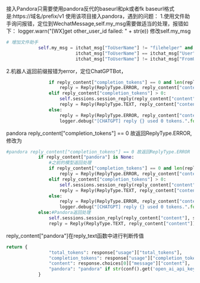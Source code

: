 接入Pandora只需要使用pandora反代的baseurl和pk或者fk
baseurl格式是:https://域名/prefix/v1
使用该项目接入pandora，遇到的问题：
1.使用文件助手询问报错，定位到WechatMessage,self.my_msg需要做适当的处理，报错如下：
logger.warn("[WX]get other_user_id failed: " + str(e))
修改self.my_msg
```python
# 增加文件助手
            self.my_msg = itchat_msg["ToUserName"] != "filehelper" and \
                          itchat_msg["ToUserName"] == itchat_msg["User"]["UserName"] and \
                          itchat_msg["ToUserName"] != itchat_msg["FromUserName"]
```
2.机器人返回前缀报错为error，定位ChatGPTBot，
```python
                if reply_content["completion_tokens"] == 0 and len(reply_content["content"]) > 0:
                    reply = Reply(ReplyType.ERROR, reply_content["content"])
                elif reply_content["completion_tokens"] > 0:
                    self.sessions.session_reply(reply_content["content"], session_id, reply_content["total_tokens"])
                    reply = Reply(ReplyType.TEXT, reply_content["content"])
                else:
                    reply = Reply(ReplyType.ERROR, reply_content["content"])
                    logger.debug("[CHATGPT] reply {} used 0 tokens.".format(reply_content))
```
pandora reply_content["completion_tokens"] == 0 故返回ReplyType.ERROR,修改为
```python
#pandora reply_content["completion_tokens"] == 0 故返回ReplyType.ERROR
            if reply_content["pandora"] is None:
                #之前的模型返回处理
                if reply_content["completion_tokens"] == 0 and len(reply_content["content"]) > 0:
                    reply = Reply(ReplyType.ERROR, reply_content["content"])
                elif reply_content["completion_tokens"] > 0:
                    self.sessions.session_reply(reply_content["content"], session_id, reply_content["total_tokens"])
                    reply = Reply(ReplyType.TEXT, reply_content["content"])
                else:
                    reply = Reply(ReplyType.ERROR, reply_content["content"])
                    logger.debug("[CHATGPT] reply {} used 0 tokens.".format(reply_content))
            else:#Pandora返回处理
                self.sessions.session_reply(reply_content["content"], session_id, reply_content["total_tokens"])
                reply = Reply(ReplyType.TEXT, reply_content["content"])
```
reply_content["pandora"]在reply_text函数中进行判断传值
```python
return {
                "total_tokens": response["usage"]["total_tokens"],
                "completion_tokens": response["usage"]["completion_tokens"],
                "content": response.choices[0]["message"]["content"],
                "pandora": "pandora" if str(conf().get('open_ai_api_key')).startswith("fk-") or str(conf().get('open_ai_api_key')).startswith("pk-") else None
            }
```